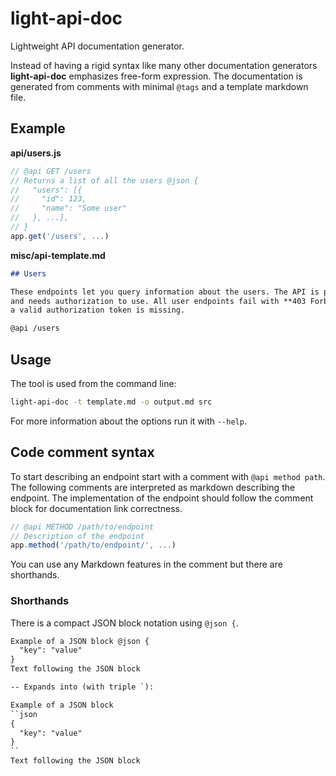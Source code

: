 # light-api-doc

Lightweight API documentation generator.

Instead of having a rigid syntax like many other documentation generators
**light-api-doc** emphasizes free-form expression. The documentation is
generated from comments with minimal `@tags` and a template markdown file.

## Example

**api/users.js**
```js
// @api GET /users
// Returns a list of all the users @json {
//   "users": [{
//     "id": 123,
//     "name": "Some user"
//   }, ...],
// }
app.get('/users', ...)
```

**misc/api-template.md**
```md
## Users

These endpoints let you query information about the users. The API is protected
and needs authorization to use. All user endpoints fail with **403 Forbidden** if 
a valid authorization token is missing.

@api /users
```

## Usage

The tool is used from the command line:

```bash
light-api-doc -t template.md -o output.md src
```

For more information about the options run it with `--help`.

## Code comment syntax

To start describing an endpoint start with a comment with `@api method path`.
The following comments are interpreted as markdown describing the endpoint.
The implementation of the endpoint should follow the comment block for documentation
link correctness.

```js
// @api METHOD /path/to/endpoint
// Description of the endpoint
app.method('/path/to/endpoint/', ...)
```

You can use any Markdown features in the comment but there are shorthands.

### Shorthands

There is a compact JSON block notation using `@json {`.

```md
Example of a JSON block @json {
  "key": "value"
}
Text following the JSON block

-- Expands into (with triple `):

Example of a JSON block
``json
{
  "key": "value"
}
``
Text following the JSON block
```

